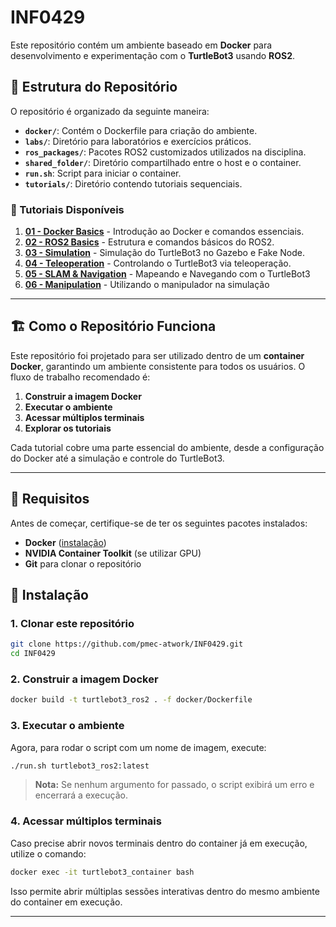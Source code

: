 # INF0429
Este repositório contém um ambiente baseado em **Docker** para desenvolvimento e experimentação com o **TurtleBot3** usando **ROS2**.

## 📂 Estrutura do Repositório

O repositório é organizado da seguinte maneira:

- **`docker/`**: Contém o Dockerfile para criação do ambiente.
- **`labs/`**: Diretório para laboratórios e exercícios práticos.
- **`ros_packages/`**: Pacotes ROS2 customizados utilizados na disciplina.
- **`shared_folder/`**: Diretório compartilhado entre o host e o container.
- **`run.sh`**: Script para iniciar o container.
- **`tutorials/`**: Diretório contendo tutoriais sequenciais.

### 📖 Tutoriais Disponíveis

1. [**01 - Docker Basics**](tutorials/01-docker-basics/README.md) - Introdução ao Docker e comandos essenciais.
2. [**02 - ROS2 Basics**](tutorials/02-ros2-basics/README.md) - Estrutura e comandos básicos do ROS2.
3. [**03 - Simulation**](tutorials/03-simulation/README.md) - Simulação do TurtleBot3 no Gazebo e Fake Node.
4. [**04 - Teleoperation**](tutorials/04-teleoperation/README.md) - Controlando o TurtleBot3 via teleoperação.
5. [**05 - SLAM & Navigation**](tutorials/05-SLAM-Navigation/README.md) - Mapeando e Navegando com o TurtleBot3
6. [**06 - Manipulation**](tutorials/06-Manipulation/README.md) - Utilizando o manipulador na simulação
---

## 🏗️ Como o Repositório Funciona

Este repositório foi projetado para ser utilizado dentro de um **container Docker**, garantindo um ambiente consistente para todos os usuários. O fluxo de trabalho recomendado é:

1. **Construir a imagem Docker** 
2. **Executar o ambiente** 
3. **Acessar múltiplos terminais**
4. **Explorar os tutoriais** 

Cada tutorial cobre uma parte essencial do ambiente, desde a configuração do Docker até a simulação e controle do TurtleBot3.

---

## 📌 Requisitos

Antes de começar, certifique-se de ter os seguintes pacotes instalados:

- **Docker** ([instalação](https://docs.docker.com/get-docker/))
- **NVIDIA Container Toolkit** (se utilizar GPU)
- **Git** para clonar o repositório

## 🚀 Instalação

### 1. Clonar este repositório
```bash
git clone https://github.com/pmec-atwork/INF0429.git
cd INF0429
```

### 2. Construir a imagem Docker
```bash
docker build -t turtlebot3_ros2 . -f docker/Dockerfile
```

### 3. **Executar o ambiente**
Agora, para rodar o script com um nome de imagem, execute:

```bash
./run.sh turtlebot3_ros2:latest
```

> **Nota:** Se nenhum argumento for passado, o script exibirá um erro e encerrará a execução.

### 4. **Acessar múltiplos terminais**
Caso precise abrir novos terminais dentro do container já em execução, utilize o comando:

```bash
docker exec -it turtlebot3_container bash
```

Isso permite abrir múltiplas sessões interativas dentro do mesmo ambiente do container em execução.

---

